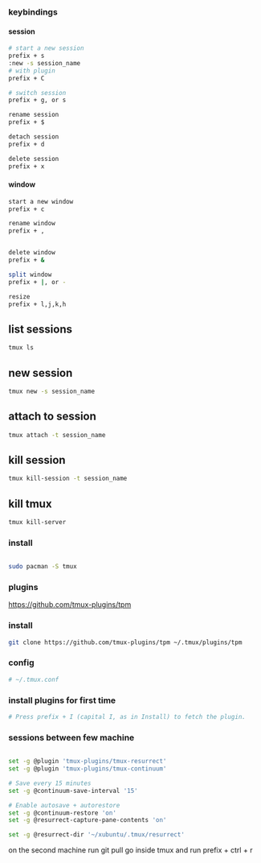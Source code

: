 ### keybindings

#### session

```bash
# start a new session
prefix + s
:new -s session_name
# with plugin
prefix + C

# switch session
prefix + g, or s

rename session
prefix + $

detach session
prefix + d

delete session
prefix + x
```

#### window

```bash
start a new window
prefix + c

rename window
prefix + ,


delete window
prefix + &

split window
prefix + |, or -

resize
prefix + l,j,k,h
```

## list sessions

```bash
tmux ls
```

## new session

```bash
tmux new -s session_name
```

## attach to session

```bash
tmux attach -t session_name
```

## kill session

```bash
tmux kill-session -t session_name
```

## kill tmux

```bash
tmux kill-server
```

### install

```bash

sudo pacman -S tmux
```

### plugins

https://github.com/tmux-plugins/tpm

### install

```bash
git clone https://github.com/tmux-plugins/tpm ~/.tmux/plugins/tpm

```

### config

```bash
# ~/.tmux.conf

```

### install plugins for first time

```bash
# Press prefix + I (capital I, as in Install) to fetch the plugin.
```

### sessions between few machine
```bash

set -g @plugin 'tmux-plugins/tmux-resurrect'
set -g @plugin 'tmux-plugins/tmux-continuum'

# Save every 15 minutes
set -g @continuum-save-interval '15'

# Enable autosave + autorestore
set -g @continuum-restore 'on'
set -g @resurrect-capture-pane-contents 'on'

set -g @resurrect-dir '~/xubuntu/.tmux/resurrect'

```

on the second machine run git pull
go inside tmux and run prefix + ctrl + r
